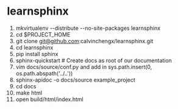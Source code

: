 learnsphinx
===========

1.  mkvirtualenv --distribute --no-site-packages learnsphinx
2.  cd $PROJECT\_HOME
3.  git clone git@github.com:calvinchengx/learnsphinx.git
4.  cd learnsphinx
5.  pip install sphinx
6.  sphinx-quickstart  # Create docs as root of our documentation
7.  vim docs/source/conf.py and add in
    sys.path.insert(0, os.path.abspath('../..'))
8.  sphinx-apidoc -o docs/source example\_project
9.  cd docs
10. make html
11. open build/html/index.html 
